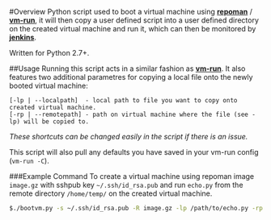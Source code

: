 #Overview
Python script used to boot a virtual machine using **[repoman](https://github.com/hep-gc/repoman)** / **[vm-run](https://github.com/hep-gc/vm-helpers)**, it will then copy a user defined script into a user defined directory on the created virtual machine and run it, which can then be monitored by **[jenkins](http://jenkins-ci.org/)**.

Written for Python 2.7+.

##Usage
Running this script acts in a similar fashion as **[vm-run](https://github.com/hep-gc/vm-helpers)**.
It also features two additional parametres for copying a local file onto the newly booted virtual machine:
```
[-lp | --localpath]  - local path to file you want to copy onto created virtual machine.
[-rp | --remotepath] - path on virtual machine where the file (see -lp) will be copied to.
```
_These shortcuts can be changed easily in the script if there is an issue._

This script will also pull any defaults you have saved in your vm-run config (`vm-run -C`).

###Example Command
To create a virtual machine using repoman image `image.gz` with sshpub key `~/.ssh/id_rsa.pub` and run `echo.py` from the remote directory `/home/temp/` on the created virtual machine.
```bash
$./bootvm.py -s ~/.ssh/id_rsa.pub -R image.gz -lp /path/to/echo.py -rp /home/temp/
```
